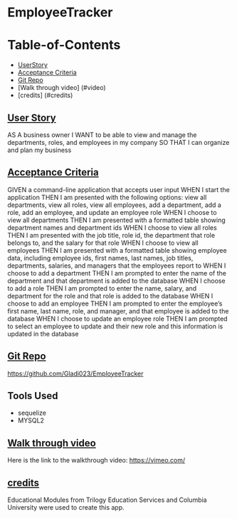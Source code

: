 # EmployeeTracker
# Table-of-Contents

  * [UserStory](#userstory)
  * [Acceptance Criteria](#acceptance-criteria)
  * [Git Repo](#git-repo)
  * [Walk through video] (#video)
  * [credits] (#credits)


## [User Story](#table-of-contents)

AS A business owner
I WANT to be able to view and manage the departments, roles, and employees in my company
SO THAT I can organize and plan my business

## [Acceptance Criteria](#table-of-contents)
GIVEN a command-line application that accepts user input
WHEN I start the application
THEN I am presented with the following options: view all departments, view all roles, view all employees, add a department, add a role, add an employee, and update an employee role
WHEN I choose to view all departments
THEN I am presented with a formatted table showing department names and department ids
WHEN I choose to view all roles
THEN I am presented with the job title, role id, the department that role belongs to, and the salary for that role
WHEN I choose to view all employees
THEN I am presented with a formatted table showing employee data, including employee ids, first names, last names, job titles, departments, salaries, and managers that the employees report to
WHEN I choose to add a department
THEN I am prompted to enter the name of the department and that department is added to the database
WHEN I choose to add a role
THEN I am prompted to enter the name, salary, and department for the role and that role is added to the database
WHEN I choose to add an employee
THEN I am prompted to enter the employee’s first name, last name, role, and manager, and that employee is added to the database
WHEN I choose to update an employee role
THEN I am prompted to select an employee to update and their new role and this information is updated in the database



## [Git Repo](#table-of-contents)
https://github.com/Gladi023/EmployeeTracker
## Tools Used

  * sequelize
  * MYSQL2


  

## [Walk through video](#video)

Here is the link to the walkthrough video:
https://vimeo.com/

## [credits](#credits)
Educational Modules from Trilogy Education Services and Columbia University were used to create this app.